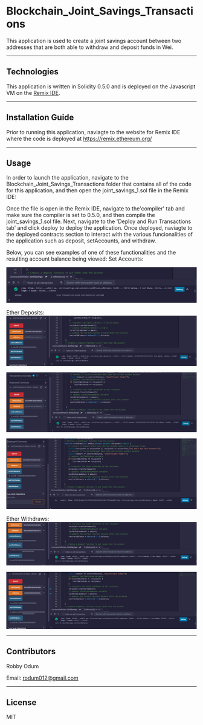 # Blockchain_Joint_Savings_Transactions

This application is used to create a joint savings account between two addresses that are both able to withdraw and deposit funds in Wei.

---

## Technologies

This application is written in Solidity 0.5.0 and is deployed on the Javascript VM on the [Remix IDE](https://remix.ethereum.org/).

---

## Installation Guide

Prior to running this application, naviagte to the website for Remix IDE where the code is deployed at https://remix.ethereum.org/

---

## Usage

In order to launch the application, navigate to the Blockchain_Joint_Savings_Transactions folder that contains all of the code for this application, and then open the joint_savings_1.sol file in the Remix IDE:


Once the file is open in the Remix IDE, navigate to the'compiler' tab and make sure the compiler is set to 0.5.0, and then compile the joint_savings_1.sol file. Next, navigate to the 'Deploy and Run Transactions tab' and click deploy to deploy the application. Once deployed, naviagte to the deployed contracts section to interact with the various funcionalities of the application such as deposit, setAccounts, and withdraw. 

Below, you can see examples of one of these functionalities and the resulting account balance being viewed: 
Set Accounts:

![set_accounts](execution_results/set_accounts.png)

Ether Deposits:
![1_ether_deposit](execution_results/1_ether_deposit.png)

![5_ether_deposit](execution_results/5_ether_deposit.png)

![10_ether_deposit](execution_results/10_ether_deposit.png)

Ether Withdraws:
![5_ether_withdraw](execution_results/5_ether_withdraw.png)

![10_ether_withdraw](execution_results/10_ether_withdraw.png)

---

## Contributors

Robby Odum

Email: rodum012@gmail.com

---

## License

MIT
